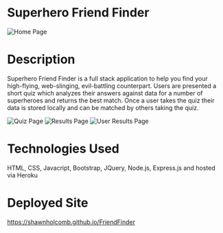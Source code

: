 # Superhero Friend Finder

![Home Page](http://i67.tinypic.com/15rku9i.png)

# Description

Superhero Friend Finder is a full stack application to help you find your high-flying, web-slinging, evil-battling counterpart.  Users are presented a short quiz which analyzes their answers against data for a number of superheroes and returns the best match.  Once a user takes the quiz their data is stored locally and can be matched by others taking the quiz.

![Quiz Page](http://i64.tinypic.com/30205y8.png)
![Results Page](http://i63.tinypic.com/ao6ia8.png)
![User Results Page](http://i65.tinypic.com/e87e3t.png)

# Technologies Used

HTML, CSS, Javacript, Bootstrap, JQuery, Node.js, Express.js and hosted via Heroku

# Deployed Site

https://shawnholcomb.github.io/FriendFinder
